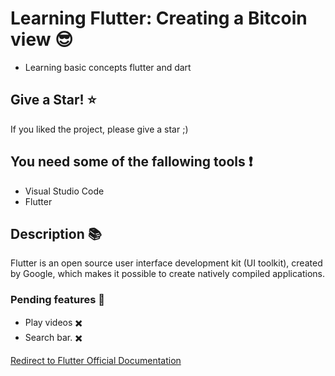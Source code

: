 # Learning Flutter: Creating a Bitcoin view :sunglasses:

- Learning basic concepts flutter and dart

## Give a Star! :star:

If you liked the project, please give a star ;)

## You need some of the fallowing tools :exclamation:

-  Visual Studio Code
-  Flutter

## Description 📚

Flutter is an open source user interface development kit (UI toolkit), created by Google, which makes it possible to create natively compiled applications.

### Pending features 📑

- Play videos ✖️
- Search bar. ✖️

[Redirect to Flutter Official Documentation](https://flutter.dev/docs)
